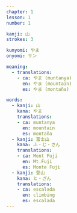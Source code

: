 ```yaml
---
chapter: 1
lesson: 1
number: 1

kanji: 山
strokes: 3

kunyomi: やま
onyomi: サン

meaning:
  - translations:
    - ca: やま (muntanya)
      en: やま (mountain)
      es: やま (montaña)

words:
  - kanji: 山
    kana: やま
    translations:
    - ca: muntanya
      en: mountain
      es: montaña
  - kanji: 富士山
    kana: ふ・じ・さん
    translations:
    - ca: Mont Fuji
      en: Mt.Fuji
      es: Monte Fuji
  - kanji: 登山
    kana: と・ざん
    translations:
    - ca: escalada
      en: climbing
      es: escalada
---
```

